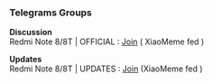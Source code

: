 ### __Telegrams Groups__ 
**Discussion**  
Redmi Note 8/8T | OFFICIAL :  [Join](https://t.me/GinkgoOfficial) ( XiaoMeme fed )

**Updates**  
Redmi Note 8/8T | UPDATES :  [Join](https://t.me/GinkgoUpdates) (XiaoMeme fed )
